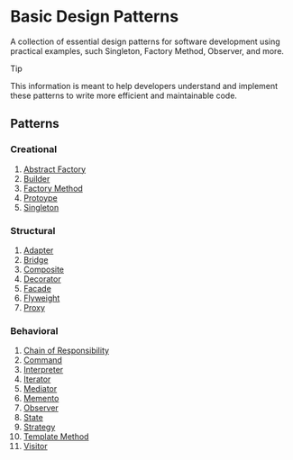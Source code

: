 # Basic Design Patterns

A collection of essential design patterns for software development using practical examples, such Singleton, Factory Method, Observer, and more.

> [!TIP]
> This information is meant to help developers understand and implement these patterns to write more efficient and maintainable code.

## Patterns

### Creational

1. [Abstract Factory](/patterns/abstract-factory/README.md)
1. [Builder](/patterns/builder/README.md)
1. [Factory Method](/patterns/factory-method/README.md)
1. [Protoype](/patterns/prototype/README.md)
1. [Singleton](/patterns/singleton/README.md)

### Structural

1. [Adapter](/patterns/adapter/README.md)
1. [Bridge](/patterns/bridge/README.md)
1. [Composite](/patterns/composite/README.md)
1. [Decorator](/patterns/decorator/README.md)
1. [Facade](/patterns/facade/README.md)
1. [Flyweight](/patterns/flyweight/README.md)
1. [Proxy](/patterns/proxy/README.md)

### Behavioral

1. [Chain of Responsibility](/patterns/chain-of-responsibility/README.md)
1. [Command](/patterns/command/README.md)
1. [Interpreter](/patterns/interpreter/README.md)
1. [Iterator](/patterns/iterator/README.md)
1. [Mediator](/patterns/mediator/README.md)
1. [Memento](/patterns/memento/README.md)
1. [Observer](/patterns/observer/README.md)
1. [State](/patterns/state/README.md)
1. [Strategy](/patterns/strategy/README.md)
1. [Template Method](/patterns/template-method/README.md)
1. [Visitor](/patterns/visitor/README.md)
